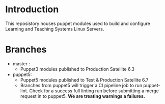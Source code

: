 # Introduction 
This reposistory houses puppet modules used to build and configure 
Learning and Teaching Systems Linux Servers.

# Branches
* master :
  * Puppet3 modules published to Production Satellite 6.3
* puppet5:
  * Puppet5 modules published to Test & Production Satellite 6.7
  * Branches from puppet5 will trigger a CI pipeline job to run puppet-lint. Check for a success full linting run before submitting a merge request in to puppet5. **We are treating warnings a failures.**